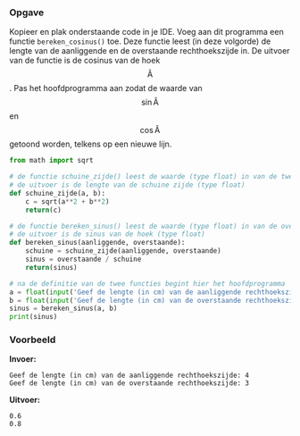 ### Opgave

Kopieer en plak onderstaande code in je IDE. Voeg aan dit programma een functie `bereken_cosinus()` toe. Deze functie leest (in deze volgorde) de lengte van de aanliggende en de overstaande rechthoekszijde in. De uitvoer van de functie is de cosinus van de hoek $$\mathsf{\hat A}$$. Pas het hoofdprogramma aan zodat de waarde van $$\mathsf{sin \, \hat A}$$ en $$\mathsf{cos \, \hat A}$$ getoond worden, telkens op een nieuwe lijn.

```python
from math import sqrt

# de functie schuine_zijde() leest de waarde (type float) in van de twee rechthoekszijden in een rechthoekige driehoek
# de uitvoer is de lengte van de schuine zijde (type float)
def schuine_zijde(a, b):
    c = sqrt(a**2 + b**2)
    return(c)

# de functie bereken_sinus() leest de waarde (type float) in van de overstaande en de aanliggende rechthoekszijde in een rechthoekige driehoek
# de uitvoer is de sinus van de hoek (type float)
def bereken_sinus(aanliggende, overstaande):
    schuine = schuine_zijde(aanliggende, overstaande)
    sinus = overstaande / schuine
    return(sinus)

# na de definitie van de twee functies begint hier het hoofdprogramma
a = float(input('Geef de lengte (in cm) van de aanliggende rechthoekszijde: '))
b = float(input('Geef de lengte (in cm) van de overstaande rechthoekszijde: '))
sinus = bereken_sinus(a, b)
print(sinus)  
```



### Voorbeeld

**Invoer:**

    Geef de lengte (in cm) van de aanliggende rechthoekszijde: 4
    Geef de lengte (in cm) van de overstaande rechthoekszijde: 3




**Uitvoer:**

    0.6
    0.8
